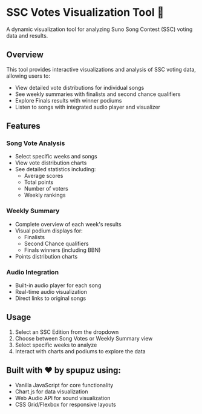 # SSC Votes Visualization Tool 🎵

A dynamic visualization tool for analyzing Suno Song Contest (SSC) voting data and results.

## Overview

This tool provides interactive visualizations and analysis of SSC voting data, allowing users to:
- View detailed vote distributions for individual songs
- See weekly summaries with finalists and second chance qualifiers
- Explore Finals results with winner podiums
- Listen to songs with integrated audio player and visualizer

## Features

### Song Vote Analysis
- Select specific weeks and songs
- View vote distribution charts
- See detailed statistics including:
  - Average scores
  - Total points
  - Number of voters
  - Weekly rankings

### Weekly Summary
- Complete overview of each week's results
- Visual podium displays for:
  - Finalists
  - Second Chance qualifiers
  - Finals winners (including BBN)
- Points distribution charts

### Audio Integration
- Built-in audio player for each song
- Real-time audio visualization
- Direct links to original songs

## Usage

1. Select an SSC Edition from the dropdown
2. Choose between Song Votes or Weekly Summary view
3. Select specific weeks to analyze
4. Interact with charts and podiums to explore the data

## Built with ❤️ by spupuz using:

- Vanilla JavaScript for core functionality
- Chart.js for data visualization
- Web Audio API for sound visualization
- CSS Grid/Flexbox for responsive layouts
